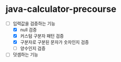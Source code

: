 # java-calculator-precourse

- [ ] 입력값을 검증하는 기능
  - [x] null 검증
  - [x] 커스텀 구분자 패턴 검증
  - [x] 구분자로 구분된 문자가 숫자인지 검증
  - [ ] 양수인지 검증
- [ ] 덧셈하는 기능